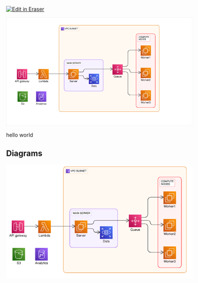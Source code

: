 <p><a target="_blank" href="https://app.eraser.io/workspace/mmLqDuxYEiMHvnJQDJQf" id="edit-in-eraser-github-link"><img alt="Edit in Eraser" src="https://firebasestorage.googleapis.com/v0/b/second-petal-295822.appspot.com/o/images%2Fgithub%2FOpen%20in%20Eraser.svg?alt=media&amp;token=968381c8-a7e7-472a-8ed6-4a6626da5501"></a></p>

![Figure 1](/.eraser/mmLqDuxYEiMHvnJQDJQf___reS6fUv66LcKWYn8yV2OvCPvwSm2___---figure---ceM7Y8JV0si4be75vJ4WN---figure---1FCRL1VNQowndQRMrdsM3A.png "Figure 1")



hello world


<!-- eraser-additional-content -->
## Diagrams
<!-- eraser-additional-files -->
<a href="/new-file-with-diagram-cloud-architecture-1.eraserdiagram" data-element-id="ZP2tlyxnaejZUEJ_4SkA6"><img src="/.eraser/mmLqDuxYEiMHvnJQDJQf___reS6fUv66LcKWYn8yV2OvCPvwSm2___---diagram----e842f880fc6fe5c40207bddfa8b1f916.png" alt="" data-element-id="ZP2tlyxnaejZUEJ_4SkA6" /></a>
<!-- end-eraser-additional-files -->
<!-- end-eraser-additional-content -->
<!--- Eraser file: https://app.eraser.io/workspace/mmLqDuxYEiMHvnJQDJQf --->